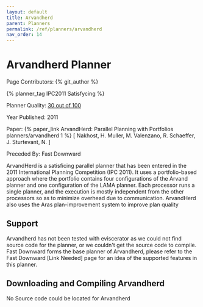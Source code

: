 ```yaml
---
layout: default
title: Arvandherd
parent: Planners
permalink: /ref/planners/arvandherd
nav_order: 14
---
```

# Arvandherd Planner

Page Contributors: {% git_author %}

{% planner_tag IPC2011 Satisfycing %}

Planner Quality: [30 out of 100](/ref/planners/rating)

Year Published: 2011

Paper:  {% paper_link ArvandHerd: Parallel Planning with Portfolios planners/arvandherd 1 %} [ Nakhost, H. Muller, M. Valenzano, R. Schaeffer, J. Sturtevant, N. ]

Preceded By: Fast Downward

ArvandHerd is a satisficing parallel planner that has been entered in the 2011 International Planning Competition (IPC 2011). It uses a portfolio-based approach where the portfolio contains four configurations of the Arvand planner and one configuration of the LAMA planner. Each processor runs a single planner, and the execution is mostly independent from the other processors so as to minimize overhead due to communication. ArvandHerd also uses the Aras plan-improvement system to improve plan quality

## Support

Arvandherd has not been tested with eviscerator as we could not find source code for the planner, or we couldn't get the source code to compile. Fast Downward forms the base planner of Arvandherd, please refer to the Fast Downward [Link Needed] page for an idea of the supported features in this planner.

## Downloading and Compiling Arvandherd

No Source code could be located for Arvandherd
